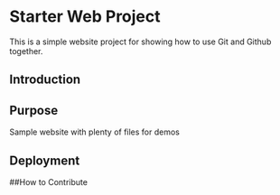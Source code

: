# Starter Web Project

This is a simple website project for showing how to use Git and Github together.

## Introduction

## Purpose

Sample website with plenty of files for demos

## Deployment

##How to Contribute
